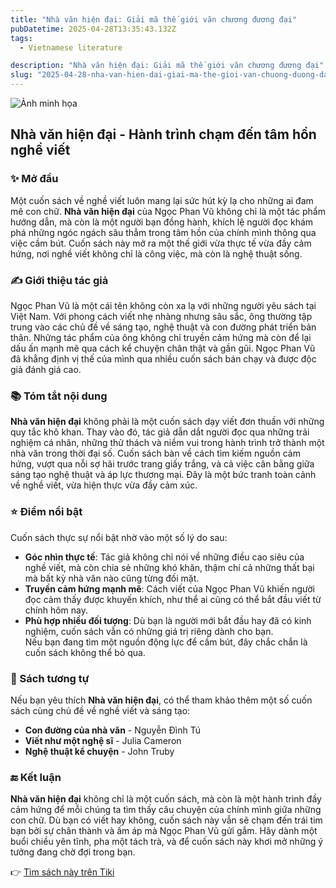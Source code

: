 ```yaml
---
title: "Nhà văn hiện đại: Giải mã thế giới văn chương đương đại"
pubDatetime: 2025-04-28T13:35:43.132Z
tags:
  - Vietnamese literature

description: "Nhà văn hiện đại: Giải mã thế giới văn chương đương đại"
slug: "2025-04-28-nha-van-hien-dai-giai-ma-the-gioi-van-chuong-duong-dai"
---
```


![Ảnh minh họa](https://product.hstatic.net/200000481913/product/1e8a576d-63f6-45a4-9f33-0e10faa0c8b1_769c9251f94843d19d3d557a9c9e2164_master.jpg)

 ## Nhà văn hiện đại - Hành trình chạm đến tâm hồn nghề viết

### ✨ Mở đầu  
Một cuốn sách về nghề viết luôn mang lại sức hút kỳ lạ cho những ai đam mê con chữ. **Nhà văn hiện đại** của Ngọc Phan Vũ không chỉ là một tác phẩm hướng dẫn, mà còn là một người bạn đồng hành, khích lệ người đọc khám phá những ngóc ngách sâu thẳm trong tâm hồn của chính mình thông qua việc cầm bút. Cuốn sách này mở ra một thế giới vừa thực tế vừa đầy cảm hứng, nơi nghề viết không chỉ là công việc, mà còn là nghệ thuật sống.

### ✍️ Giới thiệu tác giả  
Ngọc Phan Vũ là một cái tên không còn xa lạ với những người yêu sách tại Việt Nam. Với phong cách viết nhẹ nhàng nhưng sâu sắc, ông thường tập trung vào các chủ đề về sáng tạo, nghệ thuật và con đường phát triển bản thân. Những tác phẩm của ông không chỉ truyền cảm hứng mà còn để lại dấu ấn mạnh mẽ qua cách kể chuyện chân thật và gần gũi. Ngọc Phan Vũ đã khẳng định vị thế của mình qua nhiều cuốn sách bán chạy và được độc giả đánh giá cao.

### 📚 Tóm tắt nội dung  
**Nhà văn hiện đại** không phải là một cuốn sách dạy viết đơn thuần với những quy tắc khô khan. Thay vào đó, tác giả dẫn dắt người đọc qua những trải nghiệm cá nhân, những thử thách và niềm vui trong hành trình trở thành một nhà văn trong thời đại số. Cuốn sách bàn về cách tìm kiếm nguồn cảm hứng, vượt qua nỗi sợ hãi trước trang giấy trắng, và cả việc cân bằng giữa sáng tạo nghệ thuật và áp lực thương mại. Đây là một bức tranh toàn cảnh về nghề viết, vừa hiện thực vừa đầy cảm xúc.

### ⭐ Điểm nổi bật  
Cuốn sách thực sự nổi bật nhờ vào một số lý do sau:  
- **Góc nhìn thực tế**: Tác giả không chỉ nói về những điều cao siêu của nghề viết, mà còn chia sẻ những khó khăn, thậm chí cả những thất bại mà bất kỳ nhà văn nào cũng từng đối mặt.  
- **Truyền cảm hứng mạnh mẽ**: Cách viết của Ngọc Phan Vũ khiến người đọc cảm thấy được khuyến khích, như thể ai cũng có thể bắt đầu viết từ chính hôm nay.  
- **Phù hợp nhiều đối tượng**: Dù bạn là người mới bắt đầu hay đã có kinh nghiệm, cuốn sách vẫn có những giá trị riêng dành cho bạn.  
Nếu bạn đang tìm một nguồn động lực để cầm bút, đây chắc chắn là cuốn sách không thể bỏ qua.

### 📖 Sách tương tự  
Nếu bạn yêu thích **Nhà văn hiện đại**, có thể tham khảo thêm một số cuốn sách cùng chủ đề về nghề viết và sáng tạo:  
- **Con đường của nhà văn** - Nguyễn Đình Tú  
- **Viết như một nghệ sĩ** - Julia Cameron  
- **Nghệ thuật kể chuyện** - John Truby  

### 🔚 Kết luận  
**Nhà văn hiện đại** không chỉ là một cuốn sách, mà còn là một hành trình đầy cảm hứng để mỗi chúng ta tìm thấy câu chuyện của chính mình giữa những con chữ. Dù bạn có viết hay không, cuốn sách này vẫn sẽ chạm đến trái tim bạn bởi sự chân thành và ấm áp mà Ngọc Phan Vũ gửi gắm. Hãy dành một buổi chiều yên tĩnh, pha một tách trà, và để cuốn sách này khơi mở những ý tưởng đang chờ đợi trong bạn.

👉 [Tìm sách này trên Tiki](https://tiki.vn/search?q=Nh%C3%A0%20v%C4%83n%20hi%E1%BB%87n%20%C4%91%E1%BA%A1i)